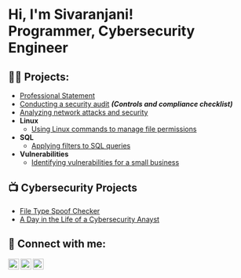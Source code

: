 <h1>Hi, I'm Sivaranjani! <br/> Programmer</a>, Cybersecurity Engineer</a>

<h2>👨‍💻 Projects:</h2>


  - [Professional Statement](Professional-statement(1).pdf)
  - [Conducting a security audit](https://github.com/sivaranjani-mspluto/sivaranjani-mspluto/blob/main/Controls%20and%20compliance%20checklist(2).pdf) <b><i>(Controls and compliance checklist)</b></i>
  - [Analyzing network attacks and security](https://github.com/sivaranjani-mspluto/sivaranjani-mspluto/tree/main/Analyze%20network%20attacks(3))
- <b>Linux</b>
  - [Using Linux commands to manage file permissions](File-permissions-in-Linux(4).pdf)
- <b>SQL </b>
  - [Applying filters to SQL queries](Apply-filters-to-SQL-queries(5).pdf)
- <b>Vulnerabilities</b>
  - [Identifying vulnerabilities for a small business](https://github.com/sivaranjani-mspluto/sivaranjani-mspluto/blob/main/Identifying%20vulnerabilities%20for%20a%20Home-asset-inventory(6).xlsx)

<h2>📺 Cybersecurity Projects</h2>

- [File Type Spoof Checker](File-Type-Spoof-Checker.git)
- [A Day in the Life of a Cybersecurity Anayst](https://www.youtube.com/watch?v=uHy3oM7NnoU)

<h2> 🤳 Connect with me:</h2>

[<img align="left" alt="JoshMadakor | Instagram" width="22px" src="https://cdn.jsdelivr.net/npm/simple-icons@v3/icons/instagram.svg" />][instagram]
[<img align="left" alt="JoshMadakor | LinkedIn" width="22px" src="https://cdn.jsdelivr.net/npm/simple-icons@v3/icons/linkedin.svg" />][linkedin]
[<img align="left" alt="JoshMadakor | Twitter" width="22px" src="https://cdn.jsdelivr.net/npm/simple-icons@v3/icons/twitter.svg" />][twitter]

[twitter]: https://twitter.com/_siva_ranjani_
[instagram]: https://www.instagram.com/siva.ranjani_7/
[linkedin]: https://linkedin.com/in/sivaranjani-s-110bb7307
